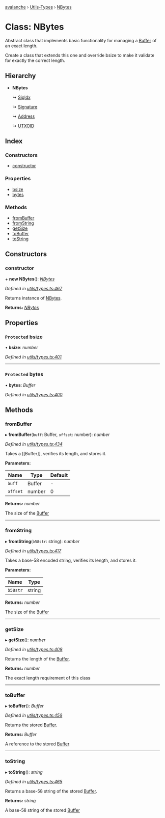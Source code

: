 [avalanche](../README.md) › [Utils-Types](../modules/utils_types.md) › [NBytes](utils_types.nbytes.md)

# Class: NBytes

Abstract class that implements basic functionality for managing a [Buffer](https://github.com/feross/buffer) of an exact length.

Create a class that extends this one and override bsize to make it validate for exactly the correct length.

## Hierarchy

* **NBytes**

  ↳ [SigIdx](avmapi_types.sigidx.md)

  ↳ [Signature](avmapi_types.signature.md)

  ↳ [Address](avmapi_types.address.md)

  ↳ [UTXOID](avmapi_types.utxoid.md)

## Index

### Constructors

* [constructor](utils_types.nbytes.md#constructor)

### Properties

* [bsize](utils_types.nbytes.md#protected-bsize)
* [bytes](utils_types.nbytes.md#protected-bytes)

### Methods

* [fromBuffer](utils_types.nbytes.md#frombuffer)
* [fromString](utils_types.nbytes.md#fromstring)
* [getSize](utils_types.nbytes.md#getsize)
* [toBuffer](utils_types.nbytes.md#tobuffer)
* [toString](utils_types.nbytes.md#tostring)

## Constructors

###  constructor

\+ **new NBytes**(): *[NBytes](utils_types.nbytes.md)*

*Defined in [utils/types.ts:467](https://github.com/ava-labs/avalanche.js/blob/4d26b45/src/utils/types.ts#L467)*

Returns instance of [NBytes](utils_types.nbytes.md).

**Returns:** *[NBytes](utils_types.nbytes.md)*

## Properties

### `Protected` bsize

• **bsize**: *number*

*Defined in [utils/types.ts:401](https://github.com/ava-labs/avalanche.js/blob/4d26b45/src/utils/types.ts#L401)*

___

### `Protected` bytes

• **bytes**: *Buffer*

*Defined in [utils/types.ts:400](https://github.com/ava-labs/avalanche.js/blob/4d26b45/src/utils/types.ts#L400)*

## Methods

###  fromBuffer

▸ **fromBuffer**(`buff`: Buffer, `offset`: number): *number*

*Defined in [utils/types.ts:434](https://github.com/ava-labs/avalanche.js/blob/4d26b45/src/utils/types.ts#L434)*

Takes a [[Buffer]], verifies its length, and stores it.

**Parameters:**

Name | Type | Default |
------ | ------ | ------ |
`buff` | Buffer | - |
`offset` | number | 0 |

**Returns:** *number*

The size of the [Buffer](https://github.com/feross/buffer)

___

###  fromString

▸ **fromString**(`b58str`: string): *number*

*Defined in [utils/types.ts:417](https://github.com/ava-labs/avalanche.js/blob/4d26b45/src/utils/types.ts#L417)*

Takes a base-58 encoded string, verifies its length, and stores it.

**Parameters:**

Name | Type |
------ | ------ |
`b58str` | string |

**Returns:** *number*

The size of the [Buffer](https://github.com/feross/buffer)

___

###  getSize

▸ **getSize**(): *number*

*Defined in [utils/types.ts:408](https://github.com/ava-labs/avalanche.js/blob/4d26b45/src/utils/types.ts#L408)*

Returns the length of the [Buffer](https://github.com/feross/buffer).

**Returns:** *number*

The exact length requirement of this class

___

###  toBuffer

▸ **toBuffer**(): *Buffer*

*Defined in [utils/types.ts:456](https://github.com/ava-labs/avalanche.js/blob/4d26b45/src/utils/types.ts#L456)*

Returns the stored [Buffer](https://github.com/feross/buffer).

**Returns:** *Buffer*

A reference to the stored [Buffer](https://github.com/feross/buffer)

___

###  toString

▸ **toString**(): *string*

*Defined in [utils/types.ts:465](https://github.com/ava-labs/avalanche.js/blob/4d26b45/src/utils/types.ts#L465)*

Returns a base-58 string of the stored [Buffer](https://github.com/feross/buffer).

**Returns:** *string*

A base-58 string of the stored [Buffer](https://github.com/feross/buffer)
